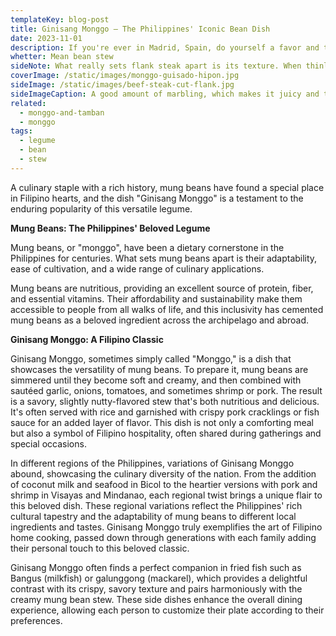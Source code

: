 ```yaml
---
templateKey: blog-post
title: Ginisang Monggo – The Philippines' Iconic Bean Dish
date: 2023-11-01
description: If you're ever in Madrid, Spain, do yourself a favor and try these sandwiches. You will never be disappointed.
whetter: Mean bean stew
sideNote: What really sets flank steak apart is its texture. When thinly sliced against the grain, the resulting pieces of beef are tender and easy to bite into. This is important for a sandwich like the Pepito de Ternera, where you want the beef to be the star of the show and not an overwhelming challenge to eat.
coverImage: /static/images/monggo-guisado-hipon.jpg
sideImage: /static/images/beef-steak-cut-flank.jpg
sideImageCaption: A good amount of marbling, which makes it juicy and tender when cooked properly
related: 
  - monggo-and-tamban
  - monggo
tags:
  - legume
  - bean
  - stew
---
```


A culinary staple with a rich history, mung beans have found a special place in Filipino hearts, and the dish "Ginisang Monggo" is a testament to the enduring popularity of this versatile legume.

**Mung Beans: The Philippines' Beloved Legume**

Mung beans, or "monggo", have been a dietary cornerstone in the Philippines for centuries. What sets mung beans apart is their adaptability, ease of cultivation, and a wide range of culinary applications.

Mung beans are nutritious, providing an excellent source of protein, fiber, and essential vitamins. Their affordability and sustainability make them accessible to people from all walks of life, and this inclusivity has cemented mung beans as a beloved ingredient across the archipelago and abroad.

**Ginisang Monggo: A Filipino Classic**

Ginisang Monggo, sometimes simply called "Monggo," is a dish that showcases the versatility of mung beans. To prepare it, mung beans are simmered until they become soft and creamy, and then combined with sautéed garlic, onions, tomatoes, and sometimes shrimp or pork. The result is a savory, slightly nutty-flavored stew that's both nutritious and delicious. It's often served with rice and garnished with crispy pork cracklings or fish sauce for an added layer of flavor. This dish is not only a comforting meal but also a symbol of Filipino hospitality, often shared during gatherings and special occasions.

In different regions of the Philippines, variations of Ginisang Monggo abound, showcasing the culinary diversity of the nation. From the addition of coconut milk and seafood in Bicol to the heartier versions with pork and shrimp in Visayas and Mindanao, each regional twist brings a unique flair to this beloved dish. These regional variations reflect the Philippines' rich cultural tapestry and the adaptability of mung beans to different local ingredients and tastes. Ginisang Monggo truly exemplifies the art of Filipino home cooking, passed down through generations with each family adding their personal touch to this beloved classic.

Ginisang Monggo often finds a perfect companion in fried fish such as Bangus (milkfish) or galunggong (mackarel), which provides a delightful contrast with its crispy, savory texture and pairs harmoniously with the creamy mung bean stew. These side dishes enhance the overall dining experience, allowing each person to customize their plate according to their preferences.
